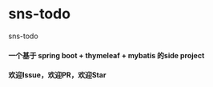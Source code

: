 # sns-todo
sns-todo

#### 一个基于 spring boot + thymeleaf + mybatis 的side project



####  欢迎Issue，欢迎PR，欢迎Star


